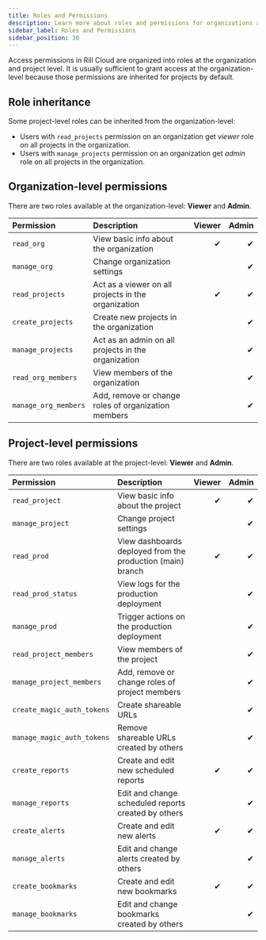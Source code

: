 ```yaml
---
title: Roles and Permissions
description: Learn more about roles and permissions for organizations and projects in Rill Cloud
sidebar_label: Roles and Permissions
sidebar_position: 30
---
```


Access permissions in Rill Cloud are organized into roles at the organization and project level. It is usually sufficient to grant access at the organization-level because those permissions are inherited for projects by default. 

## Role inheritance

Some project-level roles can be inherited from the organization-level:

- Users with `read_projects` permission on an organization get *viewer* role on all projects in the organization.
- Users with `manage_projects` permission on an organization get *admin* role on all projects in the organization.

## Organization-level permissions

There are two roles available at the organization-level: **Viewer** and **Admin**.

| Permission           | Description                                         | Viewer | Admin |
| :------------------- | :-------------------------------------------------- | -----: | ----: |
| `read_org`           | View basic info about the organization              |      ✔ |     ✔ |
| `manage_org`         | Change organization settings                        |        |     ✔ |
| `read_projects`      | Act as a viewer on all projects in the organization |      ✔ |     ✔ |
| `create_projects`    | Create new projects in the organization             |        |     ✔ |
| `manage_projects`    | Act as an admin on all projects in the organization |        |     ✔ |
| `read_org_members`   | View members of the organization                    |        |     ✔ |
| `manage_org_members` | Add, remove or change roles of organization members |        |     ✔ |

## Project-level permissions

There are two roles available at the project-level: **Viewer** and **Admin**.

| Permission                 | Description                                                | Viewer | Admin |
| :------------------------- | :--------------------------------------------------------- | -----: | ----: |
| `read_project`             | View basic info about the project                          |      ✔ |     ✔ |
| `manage_project`           | Change project settings                                    |        |     ✔ |
| `read_prod`                | View dashboards deployed from the production (main) branch |      ✔ |     ✔ |
| `read_prod_status`         | View logs for the production deployment                    |        |     ✔ |
| `manage_prod`              | Trigger actions on the production deployment               |        |     ✔ |
| `read_project_members`     | View members of the project                                |        |     ✔ |
| `manage_project_members`   | Add, remove or change roles of project members             |        |     ✔ |
| `create_magic_auth_tokens` | Create shareable URLs                                      |        |     ✔ |
| `manage_magic_auth_tokens` | Remove shareable URLs created by others                    |        |     ✔ |
| `create_reports`           | Create and edit new scheduled reports                      |      ✔ |     ✔ |
| `manage_reports`           | Edit and change scheduled reports created by others        |        |     ✔ |
| `create_alerts`            | Create and edit new alerts                                 |      ✔ |     ✔ |
| `manage_alerts`            | Edit and change alerts created by others                   |        |     ✔ |
| `create_bookmarks`         | Create and edit new bookmarks                              |      ✔ |     ✔ |
| `manage_bookmarks`         | Edit and change bookmarks created by others                |        |     ✔ |
<!--
| `read_dev`                 | View dashboards deployed from non-production branches      |        |     ✔ |
| `read_dev_status`          | View logs for non-production deployments                   |        |     ✔ |
| `manage_dev`               | Trigger actions on non-production deployments              |        |     ✔ |
 -->


